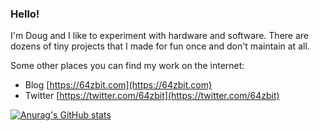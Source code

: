 ### Hello!

I'm Doug and I like to experiment with hardware and software.
There are dozens of tiny projects that I made for fun once and don't maintain at all.

Some other places you can find my work on the internet:

* Blog [https://64zbit.com](https://64zbit.com)
* Twitter [https://twitter.com/64zbit](https://twitter.com/64zbit)

[![Anurag's GitHub stats](https://github-readme-stats.vercel.app/api?username=dougpark)](https://github.com/anuraghazra/github-readme-stats)

<!--
**dougpark/dougpark** is a ✨ _special_ ✨ repository because its `README.md` (this file) appears on your GitHub profile.

Here are some ideas to get you started:

- 🔭 I’m currently working on ...
- 🌱 I’m currently learning ...
- 👯 I’m looking to collaborate on ...
- 🤔 I’m looking for help with ...
- 💬 Ask me about ...
- 📫 How to reach me: ...
- 😄 Pronouns: ...
- ⚡ Fun fact: ...
-->
